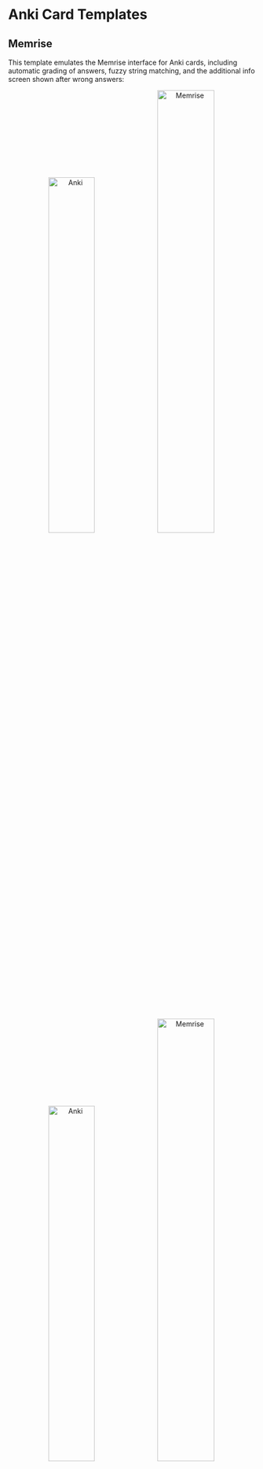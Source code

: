 # Anki Card Templates

## Memrise

This template emulates the Memrise interface for Anki cards, including automatic grading of answers, fuzzy string matching, and the additional info screen shown after wrong answers:

<p align="middle">
  <img src="https://github.com/Eltaurus-Lt/Anki-Card-Templates/assets/93875472/9c93a367-1ec6-4818-bb50-d84ccf543c0a" title="Anki" style="width: 43%">
  <img src="https://github.com/Eltaurus-Lt/Anki-Card-Templates/assets/93875472/411a99b6-0e71-4dc5-91b7-cbb3008040a1" title="Memrise" style="width: 48%">
</p>

<p align="middle">
  <img src="https://github.com/Eltaurus-Lt/Anki-Card-Templates/assets/93875472/cbe21000-4519-43ab-b74b-a1c35dd1a363" title="Anki" style="width: 43%">
  <img src="https://github.com/Eltaurus-Lt/Anki-Card-Templates/assets/93875472/7e0d7f4e-34e2-4db9-b034-07f0490ba5f4" title="Memrise" style="width: 48%">
</p>

<p align="middle">
  <img src="https://github.com/Eltaurus-Lt/Anki-Card-Templates/assets/93875472/e7694b1e-a381-4cad-9c09-0a27368c6b25" title="Anki" style="width: 43%">
  <img src="https://github.com/Eltaurus-Lt/Anki-Card-Templates/assets/93875472/ba023a95-4f3d-44cb-94c4-c06bc4bbfcd4" title="Memrise" style="width: 48%">
</p>

This template also avoids the layout bugs, such as jumping text on answer submission and cropped fonts, present in the original design:

![dither](https://github.com/Eltaurus-Lt/Anki-Card-Templates/assets/93875472/72018147-1252-4df8-901b-efe93b7b330f)

<p align="middle">
  <img src="https://github.com/Eltaurus-Lt/Anki-Card-Templates/assets/93875472/b7793fc9-7c6e-49dd-bfd5-49bc8f6a4176">
</p>

### Usage

The main file is `Memrise Templates (Lτ).apkg`. After opening it with Anki it adds `Memrise Templates (Lτ)` Note Type which can then be used to create new cards, convert existing ones, or import external spreadsheets.
<br><sub>The single card imported with the Note Type serves only as its holder and can be deleted right away.</sub>

### Extra

Separate parts of the source code for use in your own card templates can be found in the `Source code` folder.

An interactive demo of a card can be previewed on [CodePen](https://codepen.io/Eltaurus/full/mdaMQby)

The template can be used for Memrise courses imported into Anki with [this extension](https://github.com/Eltaurus-Lt/CourseDump2022)

### Discussion

If you have any questions about the template (how to adapt it for a certain course, modify to create reverse cards, change default settings, etc.) or simply want to discuss its further development, please feel free to leave a comment in [this Anki Forums thread](https://forums.ankiweb.net/t/memrise-card-template-support-thread/34233) or in the issues section of this repository.
